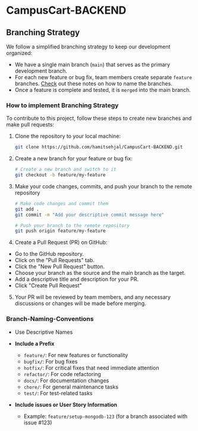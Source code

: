 # CampusCart-BACKEND

## Branching Strategy

We follow a simplified branching strategy to keep our development organized:

- We have a single main branch (`main`) that serves as the primary development branch.
- For each new feature or bug fix, team members create separate `feature` branches. [Check](#Branch-Naming-Conventions) out these notes on how to name the branches.
- Once a feature is complete and tested, it is `merged` into the main branch.

### How to implement Branching Strategy

To contribute to this project, follow these steps to create new branches and make pull requests:

1. Clone the repository to your local machine:
   ```bash
   git clone https://github.com/hamitsehjal/CampusCart-BACKEND.git
   ```
2. Create a new branch for your feature or bug fix:
   ```bash
   # Create a new branch and switch to it
   git checkout -b feature/my-feature
   ```
3. Make your code changes, commits, and push your branch to the remote repository
   ```bash
   # Make code changes and commit them
   git add .
   git commit -m "Add your descriptive commit message here"

   # Push your branch to the remote repository
   git push origin feature/my-feature
   ```

4. Create a Pull Request (PR) on GitHub:
  - Go to the GitHub repository.
  - Click on the "Pull Requests" tab.
  - Click the "New Pull Request" button.
  - Choose your branch as the source and the main branch as the target.
  - Add a descriptive title and description for your PR.
  - Click "Create Pull Request"

5. Your PR will be reviewed by team members, and any necessary discussions or changes will be made before merging.


### Branch-Naming-Conventions

- Use Descriptive Names

- **Include a Prefix**
  - `feature/`: For new features or functionality
  - `bugfix/`: For bug fixes
  - `hotfix/`: For critical fixes that need immediate attention
  - `refactor/`: For code refactoring
  - `docs/`: For documentation changes
  - `chore/`: For general maintenance tasks
  - `test/`: For test-related tasks

- **Include issues or User Story Information**
  - Example: `feature/setup-mongodb-123` (for a branch associated with issue #123)

